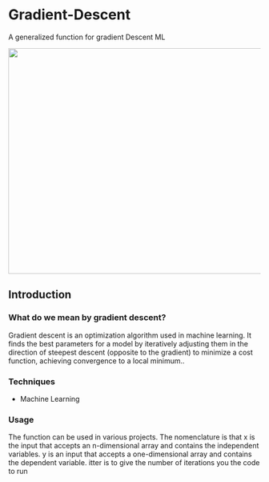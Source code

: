 # Gradient-Descent
A generalized function for gradient Descent ML

<p align="center">
<img src="https://www.google.com/url?sa=i&url=https%3A%2F%2Feasyai.tech%2Fen%2Fai-definition%2Fgradient-descent%2F&psig=AOvVaw03tKfPe6kbrJw9k-zlJLfP&ust=1691345183002000&source=images&cd=vfe&opi=89978449&ved=0CBEQjRxqFwoTCNjiu_eNxoADFQAAAAAdAAAAABAS" width="530" height="450">
</p>

## Introduction

### What do we mean by gradient descent?
Gradient descent is an optimization algorithm used in machine learning. It finds the best parameters for a model by iteratively adjusting them in the direction of steepest descent (opposite to the gradient) to minimize a cost function, achieving convergence to a local minimum.. 

### Techniques
- Machine Learning

### Usage
The function can be used in various projects. The nomenclature is that x is the input that accepts an n-dimensional array and contains the independent variables. y is an input that accepts a one-dimensional array and contains the dependent variable. itter is to give the number of iterations you the code to run
